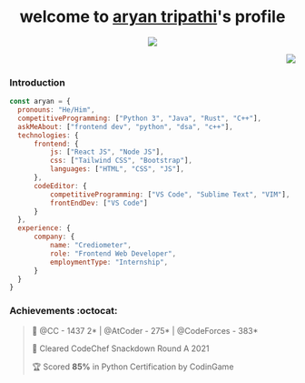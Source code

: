<p align="center">
  <h1 align="center">welcome to <a href="https://github.com/aryannn053">aryan tripathi</a>'s profile</h1>
</p>
<p align="center">
  <a align="center" href="https://github.com/DenverCoder1/readme-typing-svg"><img src="https://readme-typing-svg.herokuapp.com?&font=IBM+Plex+Sans&color=7ad9ff&size=25&lines=welcome+to+my+github+profile;I+am+a+13+year+old+passionate+developer;a+competitive+programmer+and+a+web+dev;" /></a>
</p>

&nbsp;<img align="right" src="https://media.giphy.com/media/M9gbBd9nbDrOTu1Mqx/giphy.gif">

### Introduction

```javascript
const aryan = {
  pronouns: "He/Him",
  competitiveProgramming: ["Python 3", "Java", "Rust", "C++"],
  askMeAbout: ["frontend dev", "python", "dsa", "c++"],
  technologies: {
      frontend: {
          js: ["React JS", "Node JS"],
          css: ["Tailwind CSS", "Bootstrap"],
          languages: ["HTML", "CSS", "JS"],
      },
      codeEditor: {
          competitiveProgramming: ["VS Code", "Sublime Text", "VIM"],
          frontEndDev: ["VS Code"]
      }
  },
  experience: {
      company: {
          name: "Crediometer",
          role: "Frontend Web Developer",
          employmentType: "Internship",
      }
  }
}
```

### Achievements :octocat:

> 📜 @CC - 1437 2* | @AtCoder - 275* | @CodeForces - 383*
 > 
> 🔑 Cleared CodeChef Snackdown Round A 2021
 >
> 🏆 Scored **85%** in Python Certification by CodinGame
 >
